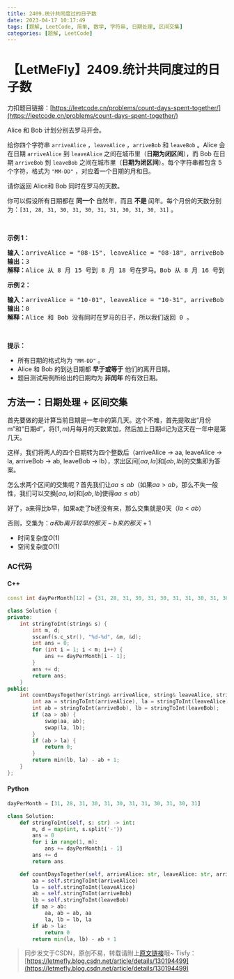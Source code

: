 ```yaml
---
title: 2409.统计共同度过的日子数
date: 2023-04-17 10:17:49
tags: [题解, LeetCode, 简单, 数学, 字符串, 日期处理, 区间交集]
categories: [题解, LeetCode]
---
```


# 【LetMeFly】2409.统计共同度过的日子数

力扣题目链接：[https://leetcode.cn/problems/count-days-spent-together/](https://leetcode.cn/problems/count-days-spent-together/)

<p>Alice 和 Bob 计划分别去罗马开会。</p>

<p>给你四个字符串&nbsp;<code>arriveAlice</code>&nbsp;，<code>leaveAlice</code>&nbsp;，<code>arriveBob</code>&nbsp;和&nbsp;<code>leaveBob</code>&nbsp;。Alice 会在日期&nbsp;<code>arriveAlice</code>&nbsp;到&nbsp;<code>leaveAlice</code>&nbsp;之间在城市里（<strong>日期为闭区间</strong>），而 Bob 在日期&nbsp;<code>arriveBob</code>&nbsp;到&nbsp;<code>leaveBob</code>&nbsp;之间在城市里（<strong>日期为闭区间</strong>）。每个字符串都包含 5 个字符，格式为&nbsp;<code>"MM-DD"</code>&nbsp;，对应着一个日期的月和日。</p>

<p>请你返回 Alice和 Bob 同时在罗马的天数。</p>

<p>你可以假设所有日期都在 <strong>同一个</strong>&nbsp;自然年，而且 <strong>不是</strong>&nbsp;闰年。每个月份的天数分别为：<code>[31, 28, 31, 30, 31, 30, 31, 31, 30, 31, 30, 31]</code>&nbsp;。</p>

<p>&nbsp;</p>

<p><strong>示例 1：</strong></p>

<pre>
<b>输入：</b>arriveAlice = "08-15", leaveAlice = "08-18", arriveBob = "08-16", leaveBob = "08-19"
<b>输出：</b>3
<b>解释：</b>Alice 从 8 月 15 号到 8 月 18 号在罗马。Bob 从 8 月 16 号到 8 月 19 号在罗马，他们同时在罗马的日期为 8 月 16、17 和 18 号。所以答案为 3 。
</pre>

<p><strong>示例 2：</strong></p>

<pre>
<b>输入：</b>arriveAlice = "10-01", leaveAlice = "10-31", arriveBob = "11-01", leaveBob = "12-31"
<b>输出：</b>0
<b>解释：</b>Alice 和 Bob 没有同时在罗马的日子，所以我们返回 0 。
</pre>

<p>&nbsp;</p>

<p><strong>提示：</strong></p>

<ul>
	<li>所有日期的格式均为&nbsp;<code>"MM-DD"</code>&nbsp;。</li>
	<li>Alice 和 Bob 的到达日期都 <strong>早于或等于</strong> 他们的离开日期。</li>
	<li>题目测试用例所给出的日期均为 <strong>非闰年</strong> 的有效日期。</li>
</ul>


    
## 方法一：日期处理 + 区间交集

首先要做的是计算当前日期是一年中的第几天。这个不难，首先提取出“月份m”和“日期d”，将$[1,m)$月每月的天数累加，然后加上日期d记为这天在一年中是第几天。

这样，我们将两人的四个日期转为四个整数后（arriveAlice -> aa, leaveAlice -> la, arriveBob -> ab, leaveBob -> lb），求出区间$[aa, la]$和$[ab, lb]$的交集即为答案。

怎么求两个区间的交集呢？首先我们让$aa\leq ab$（如果$aa>ab$，那么不失一般性，我们可以交换$[aa, la]$和$[ab, lb]$使得$aa\leq ab$）

好了，a来得比b早，如果a走了b还没有来，那么交集就是0天（$la < ab$）

否则，交集为：$a和b离开较早的那天 - b来的那天 + 1$

+ 时间复杂度$O(1)$
+ 空间复杂度$O(1)$

### AC代码

#### C++

```cpp
const int dayPerMonth[12] = {31, 28, 31, 30, 31, 30, 31, 31, 30, 31, 30, 31};

class Solution {
private:
    int stringToInt(string& s) {
        int m, d;
        sscanf(s.c_str(), "%d-%d", &m, &d);
        int ans = 0;
        for (int i = 1; i < m; i++) {
            ans += dayPerMonth[i - 1];
        }
        ans += d;
        return ans;
    }
public:
    int countDaysTogether(string& arriveAlice, string& leaveAlice, string& arriveBob, string& leaveBob) {
        int aa = stringToInt(arriveAlice), la = stringToInt(leaveAlice);
        int ab = stringToInt(arriveBob), lb = stringToInt(leaveBob);
        if (aa > ab) {
            swap(aa, ab);
            swap(la, lb);
        }
        if (ab > la) {
            return 0;
        }
        return min(lb, la) - ab + 1;
    }
};
```

#### Python

```python
dayPerMonth = [31, 28, 31, 30, 31, 30, 31, 31, 30, 31, 30, 31]

class Solution:
    def stringToInt(self, s: str) -> int:
        m, d = map(int, s.split('-'))
        ans = 0
        for i in range(1, m):
            ans += dayPerMonth[i - 1]
        ans += d
        return ans

    def countDaysTogether(self, arriveAlice: str, leaveAlice: str, arriveBob: str, leaveBob: str) -> int:
        aa = self.stringToInt(arriveAlice)
        la = self.stringToInt(leaveAlice)
        ab = self.stringToInt(arriveBob)
        lb = self.stringToInt(leaveBob)
        if aa > ab:
            aa, ab = ab, aa
            la, lb = lb, la
        if ab > la:
            return 0
        return min(la, lb) - ab + 1
```

> 同步发文于CSDN，原创不易，转载请附上[原文链接](https://blog.letmefly.xyz/2023/04/17/LeetCode%202409.%E7%BB%9F%E8%AE%A1%E5%85%B1%E5%90%8C%E5%BA%A6%E8%BF%87%E7%9A%84%E6%97%A5%E5%AD%90%E6%95%B0/)哦~
> Tisfy：[https://letmefly.blog.csdn.net/article/details/130194499](https://letmefly.blog.csdn.net/article/details/130194499)

